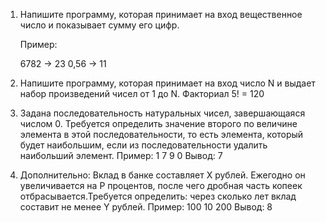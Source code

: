 1.  Напишите программу, которая принимает на вход вещественное число и показывает сумму его цифр.

    Пример:

    6782 -> 23
    0,56 -> 11
    
    
    
2. Напишите программу, которая принимает на вход число N и выдает набор произведений чисел от 1 до N. Факториал
    5! = 120

3. Задана последовательность натуральных чисел, завершающаяся числом 0. Требуется определить значение второго по величине элемента в этой последовательности, то есть элемента, который будет наибольшим, если из последовательности удалить наибольший элемент.
    Пример:
    1
    7
    9
    0
    Вывод:
    7

4. Дополнительно:
Вклад в банке составляет X рублей. Ежегодно он увеличивается на P процентов, после чего дробная часть копеек отбрасывается.Требуется определить: через сколько лет вклад составит не менее Y рублей.
    Пример:
    100
    10
    200
    Вывод:
    8